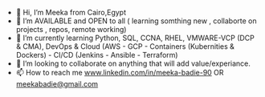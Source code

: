 - 👋 Hi, I’m Meeka from Cairo,Egypt
- 👀 I’m AVAILABLE and OPEN to all ( learning somthing new , collaborte on projects , repos, remote working) 
- 🌱 I’m currently learning Python, SQL, CCNA, RHEL, VMWARE-VCP (DCP & CMA), DevOps & Cloud (AWS - GCP - Containers (Kubernities & Dockers) - CI/CD (Jenkins - Ansible - Terraform)
- 💞️ I’m looking to collaborate on anything that will add value/experiance.
- 📫 How to reach me www.linkedin.com/in/meeka-badie-90  OR  meekabadie@gmail.com



<!---
Meeka-Badie/Meeka-Badie is a ✨ special ✨ repository because its `README.md` (this file) appears on your GitHub profile.
You can click the Preview link to take a look at your changes.
--->
